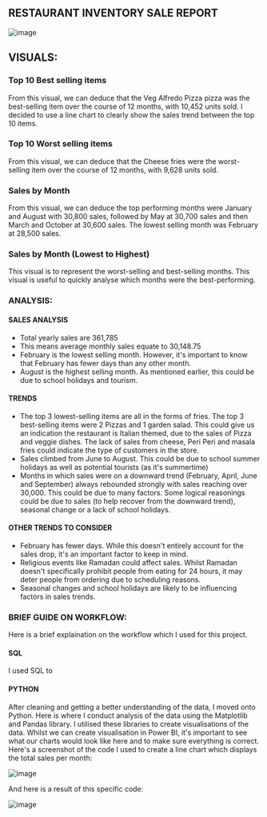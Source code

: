 ## RESTAURANT INVENTORY SALE REPORT

![image](https://github.com/user-attachments/assets/e0c963fc-8e7b-4065-a95c-939ab414a9d3)

## VISUALS:
### Top 10 Best selling items 
From this visual, we can deduce that the Veg Alfredo Pizza pizza was the best-selling item over the course of 12 months, with 10,452 units sold. I decided to use a line chart to clearly show the sales trend between the top 10 items.

### Top 10 Worst selling items 
From this visual, we can deduce that the Cheese fries were the worst-selling item over the course of 12 months, with 9,628 units sold. 

### Sales by Month
From this visual, we can deduce the top performing months were January and August with 30,800 sales, followed by May at 30,700 sales and then March and October at 30,600 sales. The lowest selling month was February at 28,500 sales.

### Sales by Month (Lowest to Highest)
This visual is to represent the worst-selling and best-selling months. This visual is useful to quickly analyse which months were the best-performing.

### ANALYSIS: 

#### SALES ANALYSIS
- Total yearly sales are 361,785
- This means average monthly sales equate to 30,148.75
- February is the lowest selling month. However, it's important to know that February has fewer days than any other month.
- August is the highest selling month. As mentioned earlier, this could be due to school holidays and tourism.

#### TRENDS 
- The top 3 lowest-selling items are all in the forms of fries. The top 3 best-selling items were 2 Pizzas and 1 garden salad. This could give us an indication the restaurant is Italian themed, due to the sales of Pizza and veggie dishes. The lack of sales from cheese, Peri Peri and masala fries could indicate the type of customers in the store.
- Sales climbed from June to August. This could be due to school summer holidays as well as potential tourists (as it's summertime)
- Months in which sales were on a downward trend (February, April, June and September) always rebounded strongly with sales reaching over 30,000. This could be due to many factors. Some logical reasonings could be due to sales (to help recover from the downward trend), seasonal change or a lack of school holidays.

#### OTHER TRENDS TO CONSIDER
- February has fewer days. While this doesn't entirely account for the sales drop, it's an important factor to keep in mind.
- Religious events like Ramadan could affect sales. Whilst Ramadan doesn't specifically prohibit people from eating for 24 hours, it may deter people from ordering due to scheduling reasons.
- Seasonal changes and school holidays are likely to be influencing factors in sales trends.

### BRIEF GUIDE ON WORKFLOW: 
Here is a brief explaination on the workflow which I used for this project.

#### SQL
I used SQL to

#### PYTHON
After cleaning and getting a better understanding of the data, I moved onto Python. Here is where I conduct analysis of the data using the Matplotlib and Pandas library. I utilised these libraries to create visualisations of the data. Whilst we can create visualisation in Power BI, it's important to see what our charts would look like here and to make sure everything is correct. Here's a screenshot of the code I used to create a line chart which displays the total sales per month:

![image](https://github.com/user-attachments/assets/d453d61e-13ee-4220-b9b7-a214ae32350a)

And here is a result of this specific code:

![image](https://github.com/user-attachments/assets/a8bcc17d-89a9-4b87-ab53-52ce2bbaf624)
